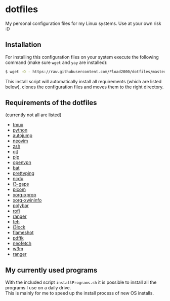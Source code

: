 # dotfiles

My personal configuration files for my Linux systems. Use at your own risk :D


## Installation

For installing this configuration files on your system execute the following command (make sure `wget` and `yay` are installed):
```sh
$ wget -O - https://raw.githubusercontent.com/Fload2000/dotfiles/master/install.sh | bash
```

This install script will automatically install all requirements (which are listed below), clones the configuration files and moves them to the right directory.


## Requirements of the dotfiles

(currently not all are listed)

- [tmux](https://wiki.archlinux.org/index.php/Tmux)
- [python](https://wiki.archlinux.org/index.php/Python)
- [autojump](https://wiki.archlinux.org/index.php/Bash#Autojump)
- [neovim](https://wiki.archlinux.org/index.php/Neovim)
- [zsh](https://wiki.archlinux.org/index.php/Zsh)
- [git](https://wiki.archlinux.org/index.php/git)
- [pip](https://wiki.archlinux.org/index.php/Python#Package_management)
- [openvpn](https://wiki.archlinux.org/index.php/OpenVPN)
- [bat](https://github.com/sharkdp/bat)
- [prettyping](http://denilson.sa.nom.br/prettyping/)
- [ncdu](https://dev.yorhel.nl/ncdu)
- [i3-gaps](https://wiki.archlinux.org/index.php/I3)
- [picom](https://wiki.archlinux.org/index.php/Picom)
- [xorg-xprop](https://www.archlinux.org/packages/extra/x86_64/xorg-xprop/)
- [xorg-xwininfo](https://www.archlinux.org/packages/extra/x86_64/xorg-xwininfo/)
- [polybar](https://github.com/polybar/polybar)
- [rofi](https://wiki.archlinux.org/index.php/Rofi)
- [ranger](https://wiki.archlinux.de/title/Ranger)
- [feh](https://wiki.archlinux.de/title/Feh)
- [i3lock](https://i3wm.org/i3lock/)
- [flameshot](https://flameshot.js.org)
- [pdftk](https://www.archlinux.org/packages/community/any/pdftk/)
- [neofetch](https://www.archlinux.org/packages/community/any/neofetch/)
- [w3m](https://www.archlinux.org/packages/extra/x86_64/w3m/)
- [ranger](https://wiki.archlinux.org/index.php/Ranger)


## My currently used programs

With the included script `installPrograms.sh` it is possible to install all the programs I use on a daily drive.  
This is mainly for me to speed up the install process of new OS installs.
